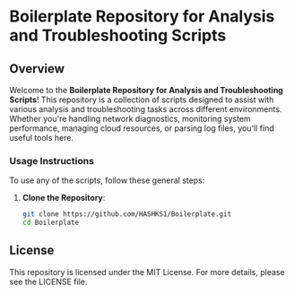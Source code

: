 # Boilerplate Repository for Analysis and Troubleshooting Scripts

## Overview

Welcome to the **Boilerplate Repository for Analysis and Troubleshooting Scripts**! This repository is a collection of scripts designed to assist with various analysis and troubleshooting tasks across different environments. Whether you're handling network diagnostics, monitoring system performance, managing cloud resources, or parsing log files, you'll find useful tools here.

### Usage Instructions

To use any of the scripts, follow these general steps:

1. **Clone the Repository**:
   ```sh
   git clone https://github.com/HASHKS1/Boilerplate.git
   cd Boilerplate

## License

This repository is licensed under the MIT License. For more details, please see the LICENSE file.